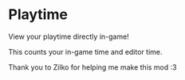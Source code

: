 # Playtime
View your <cy>playtime</c> directly <cl>in-game</c>!

This counts your <cl>in-game time</c> and <co>editor time</c>.

Thank you to <cy>Zilko</c> for helping me make this <co>mod</c> :3